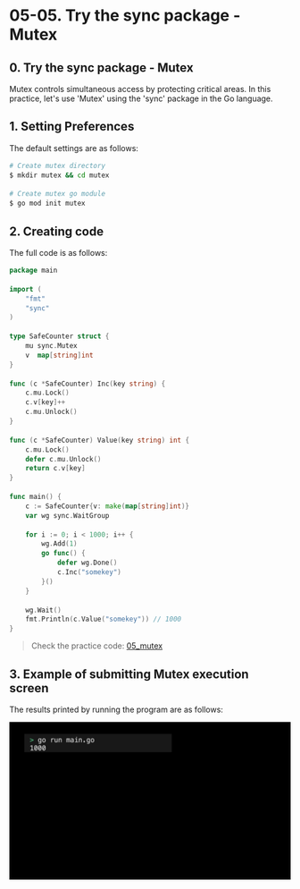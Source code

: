 # 05-05. Try the sync package - Mutex

## 0. Try the sync package - Mutex
Mutex controls simultaneous access by protecting critical areas. In this practice, let's use 'Mutex' using the 'sync' package in the Go language.

## 1. Setting Preferences
The default settings are as follows:
```sh
# Create mutex directory
$ mkdir mutex && cd mutex

# Create mutex go module
$ go mod init mutex
```

## 2. Creating code
The full code is as follows:
```go
package main

import (
	"fmt"
	"sync"
)

type SafeCounter struct {
	mu sync.Mutex
	v  map[string]int
}

func (c *SafeCounter) Inc(key string) {
	c.mu.Lock()
	c.v[key]++
	c.mu.Unlock()
}

func (c *SafeCounter) Value(key string) int {
	c.mu.Lock()
	defer c.mu.Unlock()
	return c.v[key]
}

func main() {
	c := SafeCounter{v: make(map[string]int)}
	var wg sync.WaitGroup

	for i := 0; i < 1000; i++ {
		wg.Add(1)
		go func() {
			defer wg.Done()
			c.Inc("somekey")
		}()
	}

	wg.Wait()
	fmt.Println(c.Value("somekey")) // 1000
}
```
> Check the practice code: [05_mutex](../code/05_mutex/)

## 3. Example of submitting Mutex execution screen
The results printed by running the program are as follows:
<div style="text-align: center;">
   <img src="../assets/05_concurrency_mutex_result_example.png" alt="05_concurrency_mutex_result_example" width="600"/>
</div>
